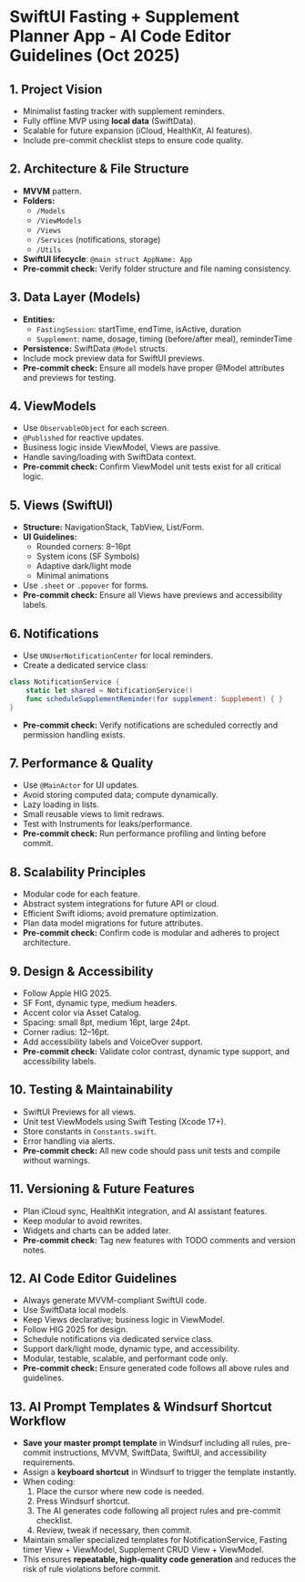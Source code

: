 # SwiftUI Fasting + Supplement Planner App - AI Code Editor Guidelines (Oct 2025)

## 1. Project Vision

- Minimalist fasting tracker with supplement reminders.
- Fully offline MVP using **local data** (SwiftData).
- Scalable for future expansion (iCloud, HealthKit, AI features).
- Include pre-commit checklist steps to ensure code quality.

## 2. Architecture & File Structure

- **MVVM** pattern.
- **Folders:**
  - `/Models`
  - `/ViewModels`
  - `/Views`
  - `/Services` (notifications, storage)
  - `/Utils`
- **SwiftUI lifecycle**: `@main struct AppName: App`
- **Pre-commit check:** Verify folder structure and file naming consistency.

## 3. Data Layer (Models)

- **Entities:**
  - `FastingSession`: startTime, endTime, isActive, duration
  - `Supplement`: name, dosage, timing (before/after meal), reminderTime
- **Persistence:** SwiftData `@Model` structs.
- Include mock preview data for SwiftUI previews.
- **Pre-commit check:** Ensure all models have proper @Model attributes and previews for testing.

## 4. ViewModels

- Use `ObservableObject` for each screen.
- `@Published` for reactive updates.
- Business logic inside ViewModel, Views are passive.
- Handle saving/loading with SwiftData context.
- **Pre-commit check:** Confirm ViewModel unit tests exist for all critical logic.

## 5. Views (SwiftUI)

- **Structure:** NavigationStack, TabView, List/Form.
- **UI Guidelines:**
  - Rounded corners: 8–16pt
  - System icons (SF Symbols)
  - Adaptive dark/light mode
  - Minimal animations
- Use `.sheet` or `.popover` for forms.
- **Pre-commit check:** Ensure all Views have previews and accessibility labels.

## 6. Notifications

- Use `UNUserNotificationCenter` for local reminders.
- Create a dedicated service class:

```swift
class NotificationService {
    static let shared = NotificationService()
    func scheduleSupplementReminder(for supplement: Supplement) { }
}
```

- **Pre-commit check:** Verify notifications are scheduled correctly and permission handling exists.

## 7. Performance & Quality

- Use `@MainActor` for UI updates.
- Avoid storing computed data; compute dynamically.
- Lazy loading in lists.
- Small reusable views to limit redraws.
- Test with Instruments for leaks/performance.
- **Pre-commit check:** Run performance profiling and linting before commit.

## 8. Scalability Principles

- Modular code for each feature.
- Abstract system integrations for future API or cloud.
- Efficient Swift idioms; avoid premature optimization.
- Plan data model migrations for future attributes.
- **Pre-commit check:** Confirm code is modular and adheres to project architecture.

## 9. Design & Accessibility

- Follow Apple HIG 2025.
- SF Font, dynamic type, medium headers.
- Accent color via Asset Catalog.
- Spacing: small 8pt, medium 16pt, large 24pt.
- Corner radius: 12–16pt.
- Add accessibility labels and VoiceOver support.
- **Pre-commit check:** Validate color contrast, dynamic type support, and accessibility labels.

## 10. Testing & Maintainability

- SwiftUI Previews for all views.
- Unit test ViewModels using Swift Testing (Xcode 17+).
- Store constants in `Constants.swift`.
- Error handling via alerts.
- **Pre-commit check:** All new code should pass unit tests and compile without warnings.

## 11. Versioning & Future Features

- Plan iCloud sync, HealthKit integration, and AI assistant features.
- Keep modular to avoid rewrites.
- Widgets and charts can be added later.
- **Pre-commit check:** Tag new features with TODO comments and version notes.

## 12. AI Code Editor Guidelines

- Always generate MVVM-compliant SwiftUI code.
- Use SwiftData local models.
- Keep Views declarative; business logic in ViewModel.
- Follow HIG 2025 for design.
- Schedule notifications via dedicated service class.
- Support dark/light mode, dynamic type, and accessibility.
- Modular, testable, scalable, and performant code only.
- **Pre-commit check:** Ensure generated code follows all above rules and guidelines.

## 13. AI Prompt Templates & Windsurf Shortcut Workflow

- **Save your master prompt template** in Windsurf including all rules, pre-commit instructions, MVVM, SwiftData, SwiftUI, and accessibility requirements.
- Assign a **keyboard shortcut** in Windsurf to trigger the template instantly.
- When coding:
  1. Place the cursor where new code is needed.
  2. Press Windsurf shortcut.
  3. The AI generates code following all project rules and pre-commit checklist.
  4. Review, tweak if necessary, then commit.
- Maintain smaller specialized templates for NotificationService, Fasting timer View + ViewModel, Supplement CRUD View + ViewModel.
- This ensures **repeatable, high-quality code generation** and reduces the risk of rule violations before commit.

